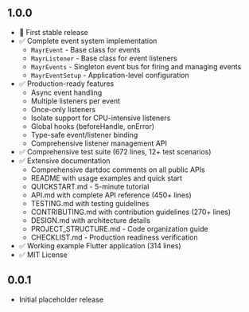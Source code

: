 ## 1.0.0

- 🎉 First stable release
- ✅ Complete event system implementation
  - `MayrEvent` - Base class for events
  - `MayrListener` - Base class for event listeners
  - `MayrEvents` - Singleton event bus for firing and managing events
  - `MayrEventSetup` - Application-level configuration
- ✅ Production-ready features
  - Async event handling
  - Multiple listeners per event
  - Once-only listeners
  - Isolate support for CPU-intensive listeners
  - Global hooks (beforeHandle, onError)
  - Type-safe event/listener binding
  - Comprehensive listener management API
- ✅ Comprehensive test suite (672 lines, 12+ test scenarios)
- ✅ Extensive documentation
  - Comprehensive dartdoc comments on all public APIs
  - README with usage examples and quick start
  - QUICKSTART.md - 5-minute tutorial
  - API.md with complete API reference (450+ lines)
  - TESTING.md with testing guidelines
  - CONTRIBUTING.md with contribution guidelines (270+ lines)
  - DESIGN.md with architecture details
  - PROJECT_STRUCTURE.md - Code organization guide
  - CHECKLIST.md - Production readiness verification
- ✅ Working example Flutter application (314 lines)
- ✅ MIT License

## 0.0.1

- Initial placeholder release
